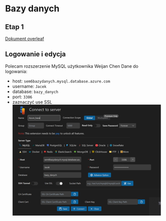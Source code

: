 # Bazy danych
## Etap 1
[Dokument overleaf](https://www.overleaf.com/8667329364pysssrtbnwpq)
## Logowanie i edycja
Polecam rozszerzenie MySQL użytkownika Weijan Chen
Dane do logowania:
* host: ```sem6bazydanych.mysql.database.azure.com```
* username: ```Jacek```
* database: ```bazy_danych```
* port: ```3306```
* zaznaczyć use SSL
![Panel logowania](https://github.com/Wiaz24/Bazy_danych/blob/main/logowanie.png)
